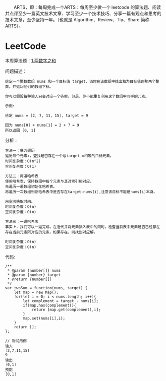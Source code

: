 　　ARTS，即：每周完成一个ARTS：每周至少做一个 leetcode 的算法题、阅读并点评至少一篇英文技术文章、学习至少一个技术技巧、分享一篇有观点和思考的技术文章，至少坚持一年。（也就是 Algorithm、Review、Tip、Share 简称ARTS）。

# LeetCode
本周算法题：[1.两数字之和](https://leetcode-cn.com/problems/two-sum/solution/)

问题描述：
```
给定一个整数数组 nums 和一个目标值 target，请你在该数组中找出和为目标值的那两个整数，并返回他们的数组下标。

你可以假设每种输入只会对应一个答案。但是，你不能重复利用这个数组中同样的元素。

示例:

给定 nums = [2, 7, 11, 15], target = 9

因为 nums[0] + nums[1] = 2 + 7 = 9
所以返回 [0, 1]
```
分析：
```
方法一：暴力遍历
遍历每个元素x，查找是否存在一个与target-x相等的目标元素。
时间复杂度：O(n^2)
空间复杂度：O(1)

方法二：两遍哈希表
使用哈希表，保持数组中每个元素与其对索引相对应。
先遍历一遍数组初始化哈希表。
再遍历一次数组判断哈希表中是否存在target-nums[i],注意该目标不能是nums[i]本身。

用空间换取时间。
时间复杂度：O(n)
空间复杂度：O(n)

方法三：一遍哈希表
事实上，我们可以一遍完成。在迭代并将元素插入表中的同时，检查当前表中元素是否已经存在存在当前元素所对应的元素。如果存在，则找到对应解。

时间复杂度：O(n)
空间复杂度：O(n)
```
代码:
```
/**
 * @param {number[]} nums
 * @param {number} target
 * @return {number[]}
 */
var twoSum = function(nums, target) {
    let map = new Map();
    for(let i = 0; i < nums.length; i++){
        let complement = target - nums[i];     
        if(map.has(complement)){
            return [map.get(complement),i];
        }
        map.set(nums[i],i);
    }
    return [];
};

// 测试用例
输入 
[2,7,11,15]
9
输出 
[0,1]
预期
[0,1]

```
